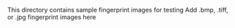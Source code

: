 This directory contains sample fingerprint images for testing 
Add .bmp, .tiff, or .jpg fingerprint images here 
